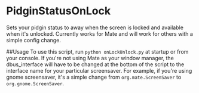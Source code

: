 PidginStatusOnLock
==================

Sets your pidgin status to away when the screen is locked and available when it's unlocked.  Currently works for Mate and will work for others with a simple config change.

##Usage
To use this script, run `python onLockUnlock.py` at startup or from your console.
If you're not using Mate as your window manager, the dbus_interface will have to be changed at the bottom of the script to the interface name for your particular screensaver.  For example, if you're using gnome screensaver, it's a simple change from `org.mate.ScreenSaver` to `org.gnome.ScreenSaver`.
